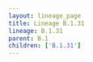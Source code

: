 ```yaml
---
layout: lineage_page
title: Lineage B.1.31
lineage: B.1.31
parent: B.1
children: ['B.1.31']
---
```

